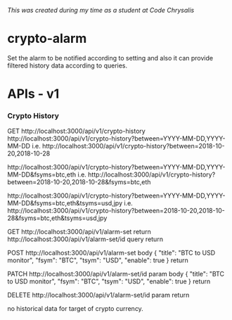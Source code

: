 *This was created during my time as a student at Code Chrysalis*

# crypto-alarm
Set the alarm to be notified according to setting and also it can provide filtered history data according to queries.



# APIs - v1

### Crypto History

GET
http://localhost:3000/api/v1/crypto-history
http://localhost:3000/api/v1/crypto-history?between=YYYY-MM-DD,YYYY-MM-DD
i.e. http://localhost:3000/api/v1/crypto-history?between=2018-10-20,2018-10-28

http://localhost:3000/api/v1/crypto-history?between=YYYY-MM-DD,YYYY-MM-DD&fsyms=btc,eth
i.e. http://localhost:3000/api/v1/crypto-history?between=2018-10-20,2018-10-28&fsyms=btc,eth

http://localhost:3000/api/v1/crypto-history?between=YYYY-MM-DD,YYYY-MM-DD&fsyms=btc,eth&tsyms=usd,jpy
i.e. http://localhost:3000/api/v1/crypto-history?between=2018-10-20,2018-10-28&fsyms=btc,eth&tsyms=usd,jpy


GET
http://localhost:3000/api/v1/alarm-set
return
http://localhost:3000/api/v1/alarm-set/id
query
return

POST
http://localhost:3000/api/v1/alarm-set
body
{
  "title": "BTC to USD monitor",
  "fsym": "BTC",
  "tsym": "USD",
  "enable": true
}
return

PATCH
http://localhost:3000/api/v1/alarm-set/id
param
body
{
  "title": "BTC to USD monitor",
  "fsym": "BTC",
  "tsym": "USD",
  "enable": true
}
return

DELETE
http://localhost:3000/api/v1/alarm-set/id
param
return

no historical data for target of crypto currency.

